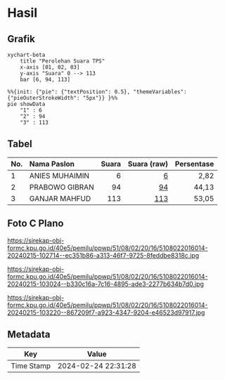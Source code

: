 # Hasil

## Grafik

```mermaid
xychart-beta
    title "Perolehan Suara TPS"
    x-axis [01, 02, 03]
    y-axis "Suara" 0 --> 113
    bar [6, 94, 113]
```

```mermaid
%%{init: {"pie": {"textPosition": 0.5}, "themeVariables": {"pieOuterStrokeWidth": "5px"}} }%%
pie showData
    "1" : 6
    "2" : 94
    "3" : 113
```

## Tabel

| No. | Nama Paslon    | Suara | Suara (raw) | Persentase |
|:--- |:-------------- | -----:| -----------:| ----------:|
| 1   | ANIES MUHAIMIN | 6     | [6][p-1]    | 2,82       |
| 2   | PRABOWO GIBRAN | 94    | [94][p-2]   | 44,13      |
| 3   | GANJAR MAHFUD  | 113   | [113][p-3]  | 53,05      |


[p-1]: https://github.com/gigit-pemilu/pemilu-2024-51-bali/blob/main/pilpres/hitung-suara/sub/51-bali/sub/08-buleleng/sub/02-seririt/sub/2016-pengastulan/sub/014-tps/sub/paslon-1.txt
[p-2]: https://github.com/gigit-pemilu/pemilu-2024-51-bali/blob/main/pilpres/hitung-suara/sub/51-bali/sub/08-buleleng/sub/02-seririt/sub/2016-pengastulan/sub/014-tps/sub/paslon-2.txt
[p-3]: https://github.com/gigit-pemilu/pemilu-2024-51-bali/blob/main/pilpres/hitung-suara/sub/51-bali/sub/08-buleleng/sub/02-seririt/sub/2016-pengastulan/sub/014-tps/sub/paslon-3.txt

## Foto C Plano

https://sirekap-obj-formc.kpu.go.id/40e5/pemilu/ppwp/51/08/02/20/16/5108022016014-20240215-102714--ec351b86-a313-46f7-9725-8feddbe8318c.jpg

https://sirekap-obj-formc.kpu.go.id/40e5/pemilu/ppwp/51/08/02/20/16/5108022016014-20240215-103024--b330c16a-7c16-4895-ade3-2277b634b7d0.jpg

https://sirekap-obj-formc.kpu.go.id/40e5/pemilu/ppwp/51/08/02/20/16/5108022016014-20240215-103220--867209f7-a923-4347-9204-e46523d97917.jpg


## Metadata

| Key        | Value               |
| ---------- | ------------------- |
| Time Stamp | 2024-02-24 22:31:28 |



